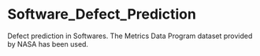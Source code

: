# Software_Defect_Prediction
Defect prediction in Softwares. The Metrics Data Program dataset provided by NASA has been used.
